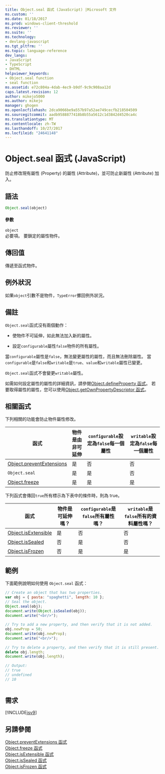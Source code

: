 ```yaml
---
title: Object.seal 函式 (JavaScript) |Microsoft 文件
ms.custom: ''
ms.date: 01/18/2017
ms.prod: windows-client-threshold
ms.reviewer: ''
ms.suite: ''
ms.technology:
- devlang-javascript
ms.tgt_pltfrm: ''
ms.topic: language-reference
dev_langs:
- JavaScript
- TypeScript
- DHTML
helpviewer_keywords:
- Object.seal function
- seal function
ms.assetid: e72c804a-4dab-4ec9-b9df-9c9c908aa12d
caps.latest.revision: 12
author: mikejo5000
ms.author: mikejo
manager: ghogen
ms.openlocfilehash: 2dca9066be9a557b97a52ae749cecfb218504509
ms.sourcegitcommit: aadb9588877418b8b55a5612c1d3842d4520ca4c
ms.translationtype: MT
ms.contentlocale: zh-TW
ms.lasthandoff: 10/27/2017
ms.locfileid: "24641148"
---
```

# <a name="objectseal-function-javascript"></a>Object.seal 函式 (JavaScript)
防止修改現有屬性 (Property) 的屬性 (Attribute)，並可防止新屬性  (Attribute) 加入。  
  
## <a name="syntax"></a>語法  
  
```JavaScript  
Object.seal(object)  
```  
  
#### <a name="parameters"></a>參數  
 `object`  
 必要項。 要鎖定的屬性物件。  
  
## <a name="return-value"></a>傳回值  
 傳遞至函式物件。  
  
## <a name="exceptions"></a>例外狀況  
 如果`object`引數不是物件，`TypeError`擲回例外狀況。  
  
## <a name="remarks"></a>備註  
 `Object.seal`函式沒有兩個動作：  
  
-   使物件不可延伸，如此無法加入新的屬性。  
  
-   設定`configurable`屬性`false`物件的所有屬性。  
  
 當`configurable`屬性是`false`，無法變更屬性的屬性，而且無法刪除屬性。 當`configurable`是`false`和`writable`是`true`、`value`和`writable`屬性已變更。  
  
 `Object.seal`函式不會變更`writable`屬性。  
  
 如需如何設定屬性的屬性的詳細資訊，請參閱[Object.defineProperty 函式](../../javascript/reference/object-defineproperty-function-javascript.md)。 若要取得屬性的屬性，您可以使用[Object.getOwnPropertyDescriptor 函式](../../javascript/reference/object-getownpropertydescriptor-function-javascript.md)。  
  
## <a name="related-functions"></a>相關函式  
 下列相關的功能會防止物件屬性修改。  
  
|函式|物件是由非可延伸|`configurable`設定為`false`每一個屬性|`writable`設定為`false`每一個屬性|  
|--------------|------------------------------------|--------------------------------------------------------|----------------------------------------------------|  
|[Object.preventExtensions](../../javascript/reference/object-preventextensions-function-javascript.md)|是|否|否|  
|`Object.seal`|是|是|否|  
|[Object.freeze](../../javascript/reference/object-freeze-function-javascript.md)|是|是|是|  
  
 下列函式會傳回`true`所有標示為下表中的條件時，則為 true。  
  
|函式|物件是可延伸嗎？|`configurable`是`false`所有屬性嗎？|`writable`是`false`所有的資料屬性嗎？|  
|--------------|---------------------------|---------------------------------------------------|----------------------------------------------------|  
|[Object.isExtensible](../../javascript/reference/object-isextensible-function-javascript.md)|是|否|否|  
|[Object.isSealed](../../javascript/reference/object-issealed-function-javascript.md)|否|是|否|  
|[Object.isFrozen](../../javascript/reference/object-isfrozen-function-javascript.md)|否|是|是|  
  
## <a name="example"></a>範例  
 下面範例說明如何使用 `Object.seal` 函式：  
  
```JavaScript  
// Create an object that has two properties.  
var obj = { pasta: "spaghetti", length: 10 };  
// Seal the object.  
Object.seal(obj);  
document.write(Object.isSealed(obj));  
document.write("<br/>");  
  
// Try to add a new property, and then verify that it is not added.   
obj.newProp = 50;  
document.write(obj.newProp);  
document.write("<br/>");  
  
// Try to delete a property, and then verify that it is still present.   
delete obj.length;  
document.write(obj.length);  
  
// Output:  
// true  
// undefined  
// 10  
  
```  
  
## <a name="requirements"></a>需求  
 [!INCLUDE[jsv9](../../javascript/includes/jsv9-md.md)]  
  
## <a name="see-also"></a>另請參閱  
 [Object.preventExtensions 函式](../../javascript/reference/object-preventextensions-function-javascript.md)   
 [Object.freeze 函式](../../javascript/reference/object-freeze-function-javascript.md)   
 [Object.isExtensible 函式](../../javascript/reference/object-isextensible-function-javascript.md)   
 [Object.isSealed 函式](../../javascript/reference/object-issealed-function-javascript.md)   
 [Object.isFrozen 函式](../../javascript/reference/object-isfrozen-function-javascript.md)